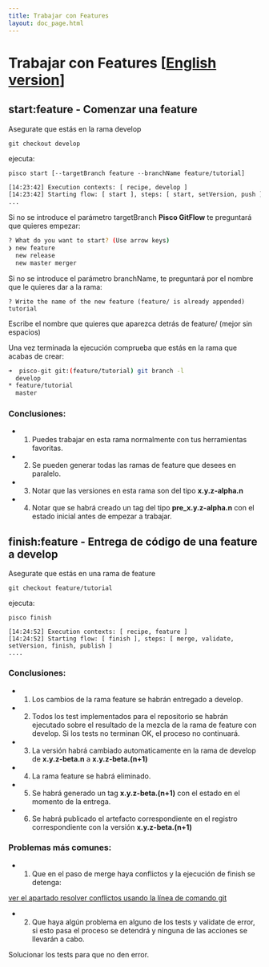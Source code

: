 ```yaml
---
title: Trabajar con Features
layout: doc_page.html
---
```


# Trabajar con Features [[English version](../../../en/users/guides/010feature.html)]

## start:feature - Comenzar una feature

Asegurate que estás en la rama develop

    git checkout develop

ejecuta:

    pisco start [--targetBranch feature --branchName feature/tutorial]

```bash
[14:23:42] Execution contexts: [ recipe, develop ]
[14:23:42] Starting flow: [ start ], steps: [ start, setVersion, push ]
...
```

Si no se introduce el parámetro targetBranch **Pisco GitFlow**  te preguntará que quieres empezar:

```bash
? What do you want to start? (Use arrow keys)
❯ new feature
  new release
  new master merger
```

Si no se introduce el parámetro branchName, te preguntará por el nombre que le quieres dar a la rama:

```
? Write the name of the new feature (feature/ is already appended) tutorial
```

Escribe el nombre que quieres que aparezca detrás de feature/ (mejor sin espacios)

Una vez terminada la ejecución comprueba que estás en la rama que acabas de crear:

```bash
➜  pisco-git git:(feature/tutorial) git branch -l
  develop
* feature/tutorial
  master
```

### Conclusiones:

- 1. Puedes trabajar en esta rama normalmente con tus herramientas favoritas.
- 2. Se pueden generar todas las ramas de feature que desees en paralelo.
- 3. Notar que las versiones en esta rama son del tipo **x.y.z-alpha.n**
- 4. Notar que se habrá creado un tag del tipo **pre_x.y.z-alpha.n** con el estado inicial antes de empezar a trabajar.

## finish:feature - Entrega de código de una feature a develop

Asegurate que estás en una rama de feature

    git checkout feature/tutorial

ejecuta:

    pisco finish

```
[14:24:52] Execution contexts: [ recipe, feature ]
[14:24:52] Starting flow: [ finish ], steps: [ merge, validate, setVersion, finish, publish ]
....
```

### Conclusiones:

- 1. Los cambios de la rama feature se habrán entregado a develop.
- 2. Todos los test implementados para el repositorio se habrán ejecutado sobre el resultado de la mezcla de la rama de feature con develop. Si los tests no terminan OK, el proceso no continuará.
- 3. La versión habrá cambiado automaticamente en la rama de develop de **x.y.z-beta.n** a **x.y.z-beta.(n+1)**
- 4. La rama feature se habrá eliminado.
- 5. Se habrá generado un tag **x.y.z-beta.(n+1)** con el estado en el momento de la entrega.
- 6. Se habrá publicado el artefacto correspondiente en el registro correspondiente con la versión **x.y.z-beta.(n+1)**

### Problemas más comunes:

- 1. Que en el paso de merge haya conflictos y la ejecución de finish se detenga:

[ver el apartado resolver conflictos usando la línea de comando git](#-gitresolve-Resolver-conflictos-usando-la-línea-de-comando-de-git)

- 2. Que haya algún problema en alguno de los tests y validate de error, si esto pasa el proceso se detendrá y ninguna de las acciones se llevarán a cabo.

Solucionar los tests para que no den error.